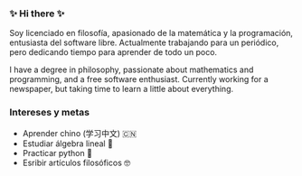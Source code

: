 ### ✨ Hi there ✨

Soy licenciado en filosofía, apasionado de la matemática y la programación, entusiasta del software libre. Actualmente trabajando para un periódico, pero dedicando tiempo para aprender de todo un poco.

I have a degree in philosophy, passionate about mathematics and programming, and a free software enthusiast. Currently working for a newspaper, but taking time to learn a little about everything. 

### Intereses y metas

* Aprender chino (学习中文) 🇨🇳
* Estudiar álgebra lineal 🧮
* Practicar python 🐍
* Esribir artículos filosóficos 🤓


<!--
**mao2047/mao2047** is a ✨ _special_ ✨ repository because its `README.md` (this file) appears on your GitHub profile.

Here are some ideas to get you started:

* [![](https://img.shields.io/badge/docs-latest-blue.svg)](https://JuliaGizmos.github.io/Interact.jl/latest)
* Lenguajes:
  - [![](https://img.shields.io/static/v1?label=.&message=Julia&color=purple)](https://JuliaGizmos.github.io/Interact.jl/latest)
  - [![](https://img.shields.io/static/v1?label=.&message=Python&color=purple)](https://JuliaGizmos.github.io/Interact.jl/latest)

- 🔭 I’m currently working on ...
- 🌱 I’m currently learning ...
- 👯 I’m looking to collaborate on ...
- 🤔 I’m looking for help with ...
- 💬 Ask me about ...
- 📫 How to reach me: ...
- 😄 Pronouns: ...
- ⚡ Fun fact: ...
-->
